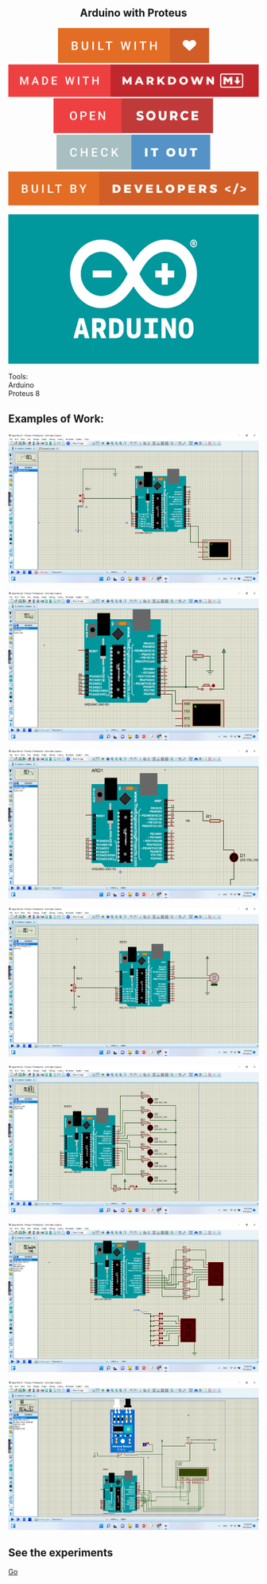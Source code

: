 <h2 align="center">Arduino with Proteus </h2>



<p align="center">
  <a href="https://github.com/JU-CSE-27/swe-wiki" target="_blank" rel="noopener noreferrer">
    <img src="https://github.com/JU-CSE-27/swe-wiki/blob/master/resources/built-with-love.svg"/>
	  
 </a>
  <a href="https://github.com/JU-CSE-27/swe-wiki" target="_blank" rel="noopener noreferrer">
    <img src="https://github.com/JU-CSE-27/swe-wiki/blob/master/resources/made-with-markdown.svg"/>
 </a>
  <a href="https://github.com/JU-CSE-27/swe-wiki" target="_blank" rel="noopener noreferrer">
    <img src="https://github.com/JU-CSE-27/swe-wiki/blob/master/resources/open-source.svg"/>
 </a>
 <br />
 <a href="https://github.com/JU-CSE-27/swe-wiki" target="_blank" rel="noopener noreferrer">
    <img src="https://github.com/JU-CSE-27/swe-wiki/blob/master/resources/check-it-out.svg" />
 </a>
  <a href="https://github.com/JU-CSE-27/swe-wiki" target="_blank" rel="noopener noreferrer">
    <img src="https://github.com/JU-CSE-27/swe-wiki/blob/master/resources/built-by-developers.svg"/>
 </a>
</p>

<p align="center">
  <img src="https://github.com/TazelHossan/Arduino/blob/main/Images/arduino.png" height="300" />
</p>
Tools:<br>
Arduino<br>
Proteus 8

## Examples of Work:
<p align="center">
  <img src="https://github.com/TazelHossan/Arduino/blob/main/Images/1.png" height="300" />
</p>

<p align="center">
  <img src="https://github.com/TazelHossan/Arduino/blob/main/Images/2.png" height="300" />
</p>
<p align="center">
  <img src="https://github.com/TazelHossan/Arduino/blob/main/Images/3.png" height="300" />
</p>
<p align="center">
  <img src="https://github.com/TazelHossan/Arduino/blob/main/Images/4.png" height="300" />
</p>
<p align="center">
  <img src="https://github.com/TazelHossan/Arduino/blob/main/Images/5.png" height="300" />
</p>
<p align="center">
  <img src="https://github.com/TazelHossan/Arduino/blob/main/Images/6.png" height="300" />
</p>
<p align="center">
  <img src="https://github.com/TazelHossan/Arduino/blob/main/Images/7.png" height="300" />
</p>
<h2>See the experiments</h2>
<a href="https://github.com/TazelHossan/Arduino/blob/main/lab%20experiments.pdf">Go</a>
